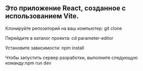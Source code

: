 Это приложение React, созданное с использованием Vite.
------------------------------------------------------------------
Клонируйте репозиторий на ваш компьютер: git clone <repository-url>

Перейдите в каталог проекта: cd parameter-editor

Установите зависимости: npm install

Чтобы запустить сервер разработки, выполните следующую команду:npm run dev


